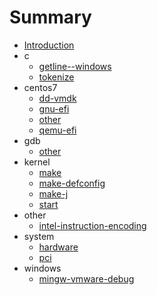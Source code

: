 # Summary

* [Introduction](README.md)
* c
    * [getline--windows](c/getline--windows.md)
    * [tokenize](c/tokenize.md)
* centos7
    * [dd-vmdk](centos7/dd-vmdk.md)
    * [gnu-efi](centos7/gnu-efi.md)
    * [other](centos7/other.md)
    * [qemu-efi](centos7/qemu-efi.md)
* gdb
    * [other](gdb/other.md)
* kernel
    * [make](kernel/make.md)
    * [make-defconfig](kernel/make-defconfig.md)
    * [make-j](kernel/make-j.md)
    * [start](kernel/start.md)
* other
    * [intel-instruction-encoding](other/intel-instruction-encoding.md)
* system
    * [hardware](system/hardware.md)
    * [pci](system/pci.md)
* windows
    * [mingw-vmware-debug](windows/mingw-vmware-debug.md)
